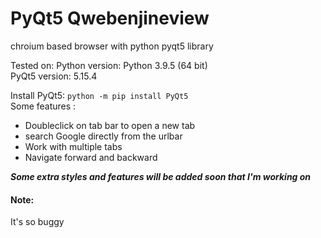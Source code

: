 # PyQt5 Qwebenjineview
chroium based browser with python pyqt5 library

Tested on:
Python version: Python 3.9.5 (64 bit)<br>
PyQt5 version: 5.15.4

Install PyQt5: `python -m pip install PyQt5 `<br>
Some features :
<ul>
  <li>Doubleclick on tab bar to open a new tab</li>
  <li>search Google directly from the urlbar</li>
  <li>Work with multiple tabs</li>
  <li>Navigate forward and backward</li>
</ul>

***Some extra styles and features will be added soon that I'm working on***
<h4>Note:</h4> It's so buggy
